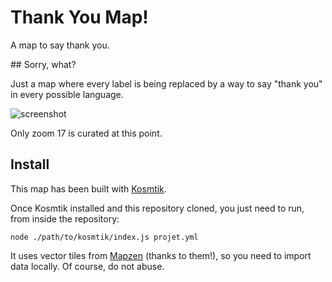 # Thank You Map!

A map to say thank you.

## Sorry, what?

Just a map where every label is being replaced by a way to say "thank you" in
every possible language.

![screenshot](http://i.imgur.com/8Ax0Ere.png)

Only zoom 17 is curated at this point.


## Install

This map has been built with [Kosmtik](https://github.com/kosmtik/kosmtik).

Once Kosmtik installed and this repository cloned, you just need to run, from
inside the repository:

    node ./path/to/kosmtik/index.js projet.yml


It uses vector tiles from [Mapzen](https://github.com/mapzen/vector-datasource)
(thanks to them!), so you need to import data locally. Of course, do not abuse.
